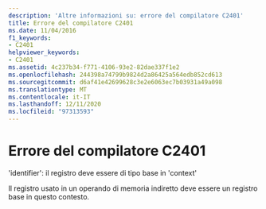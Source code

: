 ```yaml
---
description: 'Altre informazioni su: errore del compilatore C2401'
title: Errore del compilatore C2401
ms.date: 11/04/2016
f1_keywords:
- C2401
helpviewer_keywords:
- C2401
ms.assetid: 4c237b34-f771-4106-93e2-82dae337f1e2
ms.openlocfilehash: 244398a74799b9824d2a86425a564edb852cd613
ms.sourcegitcommit: d6af41e42699628c3e2e6063ec7b03931a49a098
ms.translationtype: MT
ms.contentlocale: it-IT
ms.lasthandoff: 12/11/2020
ms.locfileid: "97313593"
---
```

# <a name="compiler-error-c2401"></a>Errore del compilatore C2401

'identifier': il registro deve essere di tipo base in 'context'

Il registro usato in un operando di memoria indiretto deve essere un registro base in questo contesto.
